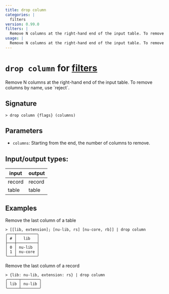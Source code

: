 ```yaml
---
title: drop column
categories: |
  filters
version: 0.99.0
filters: |
  Remove N columns at the right-hand end of the input table. To remove columns by name, use `reject`.
usage: |
  Remove N columns at the right-hand end of the input table. To remove columns by name, use `reject`.
---
```

<!-- This file is automatically generated. Please edit the command in https://github.com/nushell/nushell instead. -->

# `drop column` for [filters](/commands/categories/filters.md)

<div class='command-title'>Remove N columns at the right-hand end of the input table. To remove columns by name, use `reject`.</div>

## Signature

```> drop column {flags} (columns)```

## Parameters

 -  `columns`: Starting from the end, the number of columns to remove.


## Input/output types:

| input  | output |
| ------ | ------ |
| record | record |
| table  | table  |
## Examples

Remove the last column of a table
```nu
> [[lib, extension]; [nu-lib, rs] [nu-core, rb]] | drop column
╭───┬─────────╮
│ # │   lib   │
├───┼─────────┤
│ 0 │ nu-lib  │
│ 1 │ nu-core │
╰───┴─────────╯

```

Remove the last column of a record
```nu
> {lib: nu-lib, extension: rs} | drop column
╭─────┬────────╮
│ lib │ nu-lib │
╰─────┴────────╯
```
